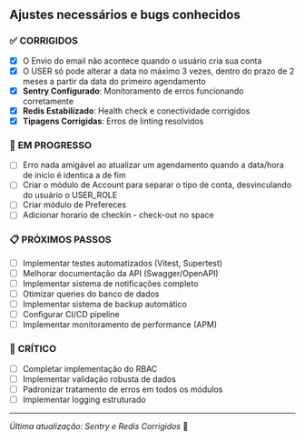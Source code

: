 ## Ajustes necessários e bugs conhecidos

### ✅ **CORRIGIDOS**

- [x] O Envio do email não acontece quando o usuário cria sua conta
- [x] O USER só pode alterar a data no máximo 3 vezes, dentro do prazo de 2 meses a partir da data do primeiro agendamento
- [x] **Sentry Configurado**: Monitoramento de erros funcionando corretamente
- [x] **Redis Estabilizado**: Health check e conectividade corrigidos
- [x] **Tipagens Corrigidas**: Erros de linting resolvidos

### 🔄 **EM PROGRESSO**

- [ ] Erro nada amigável ao atualizar um agendamento quando a data/hora de inicio é identica a de fim
- [ ] Criar o módulo de Account para separar o tipo de conta, desvinculando do usuário o USER_ROLE
- [ ] Criar módulo de Prefereces
- [ ] Adicionar horario de checkin - check-out no space

### 📋 **PRÓXIMOS PASSOS**

- [ ] Implementar testes automatizados (Vitest, Supertest)
- [ ] Melhorar documentação da API (Swagger/OpenAPI)
- [ ] Implementar sistema de notificações completo
- [ ] Otimizar queries do banco de dados
- [ ] Implementar sistema de backup automático
- [ ] Configurar CI/CD pipeline
- [ ] Implementar monitoramento de performance (APM)

### 🚨 **CRÍTICO**

- [ ] Completar implementação do RBAC
- [ ] Implementar validação robusta de dados
- [ ] Padronizar tratamento de erros em todos os módulos
- [ ] Implementar logging estruturado

---

_Última atualização: Sentry e Redis Corrigidos_ 🚀
